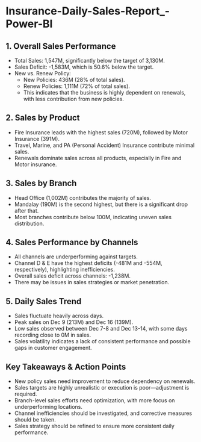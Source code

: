 # Insurance-Daily-Sales-Report_-Power-BI
## 1. Overall Sales Performance
- Total Sales: 1,547M, significantly below the target of 3,130M.
- Sales Deficit: -1,583M, which is 50.6% below the target.
- New vs. Renew Policy:
    - New Policies: 436M (28% of total sales).
    - Renew Policies: 1,111M (72% of total sales).
    - This indicates that the business is highly dependent on renewals, with less contribution from new policies.
## 2. Sales by Product
- Fire Insurance leads with the highest sales (720M), followed by Motor Insurance (391M).
- Travel, Marine, and PA (Personal Accident) Insurance contribute minimal sales.
- Renewals dominate sales across all products, especially in Fire and Motor insurance.
## 3. Sales by Branch
- Head Office (1,002M) contributes the majority of sales.
- Mandalay (190M) is the second highest, but there is a significant drop after that.
- Most branches contribute below 100M, indicating uneven sales distribution.
## 4. Sales Performance by Channels
- All channels are underperforming against targets.
- Channel D & E have the highest deficits (-481M and -554M, respectively), highlighting inefficiencies.
- Overall sales deficit across channels: -1,238M.
- There may be issues in sales strategies or market penetration.
## 5. Daily Sales Trend
- Sales fluctuate heavily across days.
- Peak sales on Dec 9 (213M) and Dec 16 (139M).
- Low sales observed between Dec 7-8 and Dec 13-14, with some days recording close to 0M in sales.
- Sales volatility indicates a lack of consistent performance and possible gaps in customer engagement.
## Key Takeaways & Action Points
- New policy sales need improvement to reduce dependency on renewals.
- Sales targets are highly unrealistic or execution is poor—adjustment is required.
- Branch-level sales efforts need optimization, with more focus on underperforming locations.
- Channel inefficiencies should be investigated, and corrective measures should be taken.
- Sales strategy should be refined to ensure more consistent daily performance.
